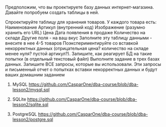 Предположим, что вы проектируете базу данных интернет-магазина. Давайте попробуем создать таблицы в ней.

Спроектируйте таблицу для хранения товаров. У каждого товара есть:
Наименование
Артикул (внутренний код)
Изображение (разумно хранить его URL)
Цена
Дата появления в продаже
Количество на складе
Другие поля - на ваш вкус
Заполните эту таблицу данными - внесите в нее 4-5 товаров
Поэкспериментируйте со вставкой некорректных данных (отрицательная цена? количество на складе менее нуля? пустой артикул?). Запишите, как реагирует БД на такие попытки (в отдельный текстовый файл)
Выполните задание в трех базах данных. Запишите ВСЕ запросы, которые вы использовали. Эти запросы и письменный отчет о попытках вставки некорректных данных и будут ваших домашним заданием

1.  MySQL
https://github.com/CasparOne/dba-course/blob/dba-lesson2/mysql.sql

2.  SQLite
https://github.com/CasparOne/dba-course/blob/dba-lesson2/sqlite.sql

3.  PostgreSQL
https://github.com/CasparOne/dba-course/blob/dba-lesson2/postgre.sql